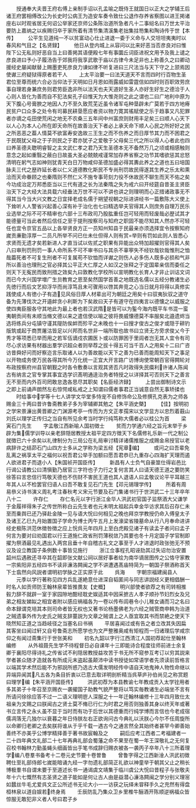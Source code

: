 <!-- { "loadSidebar": true } -->
　　授通奉大夫晋王府右傅上亲制手诏以孔孟喻之既侍王就国日以正大之学辅王后诸王府罢相傅改公为长史时公病王为造安车奏令致仕公退作存养省察图以进王掲诸座右以时观省居无何诏公举家还京师公条陈治道所急者凡十二事縂名曰万世太平治要防上嘉纳之以疾赐归卒于家所着有清节集清溪集老拙集拄笏集和陶诗传于世【本传】
　　公平生见道纯一不以贫富动心仕止进退一委于义命与人交坦坦夷夷时以春风和气目之【名贤録】
　　他日从登内城上从容问以比来好恶当否彦良对曰惟陛下公无私则好恶自当上曰善掲其语便殿七年有事圜丘词臣进祝文用予及我上谴之彦良进曰予小子履汤告于郊我将我享武歌于庙以古律今未足非也上称善久之曰卿动援经史屡闻献替上赐墨吏死彦良力谏如律不听复进曰三尺法当与天下守之上颔焉因使谳三府疑狱得原者若干人
　　上太平治要一曰法天道天不言而四时行百物生圣君位至尊而统六合必当仰法于天明如日月恩如雨露威如雷霆信如四时则百职效劳庶事自理若身兼庶务则君劳臣逸非所以法天也夫天道好生圣人亦好生好生之德洽于人心则人皆化为善而自不犯法矣孔子曰惟天为大惟尧则之此之谓也二曰广地利中原为天下腹心号膏腴之地因人力不至久致荒芜近虽令诸军屯种垦辟未广莫若于四方地瘠民贫户口众多之处令有司募民耕垦愿应者资以物力寛其徭赋使之乐于趋事又凡犯罪者亦谪之屯田使荒闲之地无不农桑三五年间中州富庶则财用丰足矣三曰顺人心天下以人心为本人心所在即天命所在故善治天下者必上承天命下顺人心民之所好好之民之所恶恶之葢人情莫不欲富寿安逸故三王生之而不伤养之而日厚节其力而不困君之于民既犹父母之于子则民之于君亦犹子之爱敬于父母矣三代之所以得人心者此也四曰养圣德夫聦明睿智之主文武仁孝之君乃天生圣德本无不备然万几之顷或相感触则意念之起如重翳之蔽白日故虽大圣必兢兢戒谨常加存养省察之功节其嗜欲惩其忿怒清明在躬气志如神则犹青天白日万物咸仰圣德加盛必得其夀此养之之道也五曰培国脉夫三代之歴祚延长者以仁义道德教化斯民不专尚刑罚故民得遂其生养之乐太和熏洽而天命眷顾之也秦隋则不然仁义不施专事苛刻力役不休故民不聊生而天不佑之矣今功成治定万邦悉臣当以三代有道之长为法秦隋之失为戒六曰开经筵自昔圣主贤臣治天下之大经大法具载六经垂法万世不可以不讲也讲之则理明而心正措诸政事无不得其当今当大兴文教之日宜择老成名儒于朔望视朝之际进讲经书一篇敷陈大义使上下耸听人人警省兴起善心深有补于治化也七曰精选举夫官得其人则庶务自理万民乐业选举之际不可不精审也六部十三布政司乃股肱重任岂可轻用而轻废哉必歴试其才能德量可当此者然后信任之至于提刑按察司与知府之职固不能尽知其人然亦不可轻任也宜令京官五品以上各举贤良方正一员知州知县于民最亲亦须选择宜令按察知府嵗贡亷勤淳厚一二员凡所举不问已仕未仕但得人则有赏举则有罚如此则人皆悉心求贤而无遗才矣若新进人才直当试以佐贰之职果有异能出众特加超擢则官得其人矣八曰审刑罚刑罚一事人命所系不可不审书曰与其杀不辜寕失不经钦哉钦哉惟刑之恤哉葢死者不可复生刑者不可复属苟不钦恤而详谳之则伤人必多伤人既多必损和气非所以善治也理刑之官必择其公平正大仁厚之人如汉之张释之于定国辈亲信而委任之则天下无寃民而致刑措之效矣九曰敦教化学校所以宣明教化长育人才非止训诂文词而已今大兴国学増广生贠教育之恩至矣然国学首善之地既选名儒以五经分教诸生必先徳行而后文艺抑浮华而尚淳笃且未可骤用以啓其奔竞之心当日就月将得以真修实践使成人有徳小子有造见风俗日厚人材辈出可为朝廷之用矣十曰驭夷狄驭之道守备为先薄伐次之开邉衅贪小利斯为下矣故曰天子有道守在四夷言以德懐之以威服之使四夷臣服各守其地此为最上者也若汉武隋是皆可以为鍳今海内既平车书混一蛮夷朝贡间有未顺当脩文德以来之遣信使以喻之彼将畏威懐德莫不率服矣北邉遗烬当选将练兵分屯镇守谨其隄防俟衅而殄平之未晚也十一曰搜才俊古之俊才或隠于耕钓版筑或起于商贾屠沽皆足以兴邦而名世非一端所取也故书曰立贤无方旁求俊乂今于秀才等项悉已举而用之若军伍谪戍农圃医卜或以防罪困于里闾者岂无其人宜令有司尽心求访果有材器出羣学识超众者则举荐之拔十得五可当千百人之用矣十二曰广咨访昔舜好问而好察迩言乐取诸人以为善故能以天下之善为已善而能周知天下之事足以开物成务使万民各得其所今万化统一正宜大开言路广访博询使常朝百官得闗轮对布政按察府州县官朝觐之时各令敷奏以言观其贤否凡时政得失民瘼利许诸人陈闻古有纳言之官专掌其事宜选学识髙明通逹治务者特授之以详择其可否则天下之善言无不至而内外百司罔敢怠逸各思尽其职矣【名臣经济録】
　　上尝出御制诗文示之即上前诵声朗然左右惊愕咸私戒之上知谓曰儒者事君正当诚意自然无事矫揉也
　　时给事中学等十七人讲学文华堂多恃宠不自修饰命公及修撰孔克表为之师各赐金三十两曰昔许鲁斋教弟子多为宰辅卿其勉之【朱平涵史槩】
　　【佳】按明初之学宋景濓出黄晋卿之门渊源考亭一传而为方文正孝孺宋以文学显方以忠烈着蕺山刘氏以理学正传归之当自有所见余考当时学行纯笃称大儒者必以桂公为首
　　梁寅石门先生
　　字孟敬江西新喻人国初徴士
　　贫而力学通六经之旨元末举于乡辟为集儒学训导以亲老辞隠居教授太祖平定四方徴天下名儒修礼乐新一代之制公就徴已六十余矣以礼律制分为三局公在礼局审讨精详诸儒推服之成赐金帛授官以老病辞许之结茆石门山四方士多从之学称为梁五经【宪章编】
　　或问之曰吾辈免乱离之祸享太平之福何以祝吾君公举手加额曰愿吾君恭已九重存心四海扩天理而遏人欲进君子而退小人【朱国祯开国臣传】
　　新昌有人士负气自豪筮仕得岩邑比行谒公请教公曰清愼勤乃居官三字符也子力行之复何言其人曰请天德王道之要防笑徐答曰言忠信行笃敬天德也不伤财不害民王道也其人退语人曰孟敬议论平平耳越三年其人以不检罢官归语人曰吾不敢复见石门先生【邓元锡理学传】
　　所着有周易叅义诗书演义周礼考注春秋考义宋元节要及石门集诸书行于世洪武二十三年卒年八十二
　　许存仁
　　存仁名元以字行浙江金华人洪武初官国子监祭酒大父谦学于金履祥得朱子之传世所称白云先生者也元末明太祖起兵幸金华访求其后召存仁未至而乗舆已还乃驿赴金陵一见与语大恱曰何相见之晚也拜京学教授仍命入傅皇太子及诸王乙巳九月始置国子学命为博士丙午五月上发濠梁省陵墓命从行八月奉命进讲经史极陈洪范休徴咎徴之应上恱呉元年四月上至白虎殿见诸子有读孟子者问曰孟子何言为要对曰劝国君以行王道施仁政省刑罚薄税敛乃其要也冬十月定国子学官制即擢为祭酒最见礼遇出入两宫且垂十年自稽古礼文之事至于人才进退时政张弛无不预议及设立教国子条例数十事皆见施行
　　浙江佥事程孔昭诬劾其过失诏勿治安置韶州后遇赦还寻卒其在韶即张文献公祠以居好事者绘为南华谪居图传之公恪守家教一宗紫阳非五经四书不读非濓洛闗闽之学不讲遭遇髙庙特简为一朝国子祭酒称首天下士翕然向风説者谓明初学脉之正实原于此
　　呉海
　　字朝宗福建闽县人
　　元季以学行著称见四方兵乱遂絶意仕进深自韬匿间与同志讲説经义更相倡酬一时名人如贡师防王翰林泉辈皆推畏友【史概】
　　明兴部使者欲荐之有司转相推毂力辞不就辟一室于家园隙地酣经耽史娱适其中因采摭古人孝子顺孙节妇烈女及兄弟之相友娣姒之相宜者附以感应祸福各为一卷以传布闾巷令小儿稚女诵而习之名曰命本録谓克培其本则司命者皆无权也又著书论杨墨佛老为六经之贼管商申韩为治道之贼遗事外传为史氏之贼支辞蔓説为文章之贼谓上之人亟宜取其书而禁絶之使天下晓然知正道之当趋岐径之当塞名曰书祸
　　平居喜闻过或有告之者立改其失因扁其客坐曰闻过轩又自号鲁斋志所愿学也为文严整雅奥咸有矩程而一归诸理后学咸宗仰之有闻过斋集行于世张美和
　　初名九韶以字行江西清江人国初荐起仕至翰林编修
　　从外祖聂先生学不待程督日必自课年十三即能诗合程度往师前进士余复卿于襄阳尽得诗礼之传省试不利隠居教授益攻苦于书无所不窥参互考订以穷其説来学者甚众随才造就各有所成元末盗起虽颠沛中读书授徒如常语学者先须读前哲格言以端其学术然后能不为邪説所惑乃选古大儒发明经传中语自天地鬼神人物性命继以异端异闻其凡五各为条目折衷以已意去取详明剖析精当呉草庐孙伯尚见之称赏题曰理学编【朱平涵开国臣传】
　　洪武初荐为本县教谕七年教成贡入太学铨用者多其弟子十年召至京赐衣一袭擢国子助教气貌严整将以笃实毎教诸生必端坐不言有所请问徐徐应答不过一二语义理明鬯人深服之十一年迁翰林编修十三年四月致仕太祖亲为文赐之曰朕闻古之贤士莫不脩已行仁为时君之用否则独善其身以终天年或著书立言传之永乆虽不显于当时而有功于后世以其德重而行纯学博而言信也今老成宿儒凋落无几独尔以衰暮之年日侍朕左右正欲询问古今典礼以沃朕心今尔不任周旋所以命卿归老卿之去矣朕将谁从于乎千载一遇古今之通言然全其始终者甚罕今卿善始善终不亦美乎公博学精择善于著书故宸翰及之
　　嗣后应考江西者二考福建者一二十四年典文礼部二十七年再典礼部会蜀藩之命不果至在蜀一年王深敬礼之无何复召校书翰林力勤虽蝇头细画皆出手笔书成辞归赐衣被各一袭丙子卒年八十三所着理学编八卷羣书备考十二卷元史节要十卷曽鲁
　　曾鲁字得之江西新淦人洪武初徴聘仕至礼部侍郎七嵗能暗诵九经一字勿遗礼部简正礼欲以神童举于朝其父止之稍长博极羣书自谓未要于至道述长书一通谒虞文靖集于临川虞公大恱曰昔程子与张敬夫年十六七慨然有志圣贤之道子能如是何让古人由是益潜心濓洛闗闽之学分别义理宻如蠺丝牛毛尤爱呉文正公所述书无论大小一一访获之玩绎未甞释手久之充然有得盘桓林泉以道自娱若终身焉
　　壬辰防乱乃集众卫乡里椎牛酾酒开陈顺逆祸福众皆惊服无敢犯非义者人号曰君子乡
